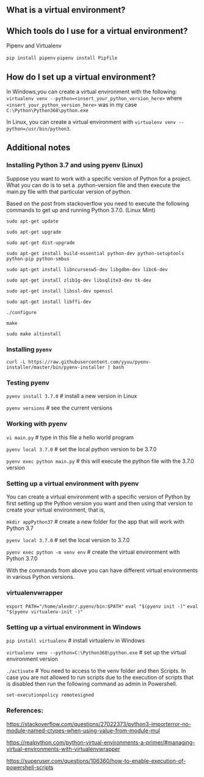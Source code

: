 ## What is a virtual environment? 


## Which tools do I use for a virtual environment?

Pipenv and Virtualenv

`pip install pipenv`
`pipenv install Pipfile`

## How do I set up a virtual environment?

In Windows,you can create a virtual environment with the following: `virtualenv venv --python=<insert_your_python_version_here>` where `<insert_your_python_version_here>` was in my case `C:\Python\Python368\python.exe`

In Linux, you can create a virtual environment with `virtualenv venv --python=/usr/bin/python3`.

## Additional notes

### Installing Python 3.7 and using pyenv (Linux)

Suppose you want to work with a specific version of Python for a project. What you can do is to set a .python-version file and then
execute the main.py file with that particular version of python.

Based on the post from stackoverflow you need to execute the following commands to get up and running Python 3.7.0. (Linux Mint)

`sudo apt-get update`

`sudo apt-get upgrade`

`sudo apt-get dist-upgrade`

`sudo apt-get install build-essential python-dev python-setuptools python-pip python-smbus`

`sudo apt-get install libncursesw5-dev libgdbm-dev libc6-dev`

`sudo apt-get install zlib1g-dev libsqlite3-dev tk-dev`

`sudo apt-get install libssl-dev openssl`

`sudo apt-get install libffi-dev`

`./configure`

`make`

`sudo make altinstall`

### Installing `pyenv`

`curl -L https://raw.githubusercontent.com/yyuu/pyenv-installer/master/bin/pyenv-installer | bash`

### Testing pyenv

`pyenv install 3.7.0` # install a new version in Linux

`pyenv versions`      # see the current versions

### Working with pyenv

`vi main.py`                # type in this file a hello world program

`pyenv local 3.7.0`         # set the local python version to be 3.7.0

`pyenv exec python main.py` # this will execute the python file with the 3.7.0 version

### Setting up a virtual environment with pyenv

You can create a virtual environment with a specific version of Python by first setting up the Python version you want and then using that
version to create your virtual environment, that is,

`mkdir appPython37` # create a new folder for the app that will work with Python 3.7

`pyenv local 3.7.0` # set the local version to 3.7.0

`pyenv exec python -m venv env` # create the virtual environment with Python 3.7.0

With the commands from above you can have different virtual environments in various Python versions.

### virtualenvwrapper

`export PATH="/home/alexbr/.pyenv/bin:$PATH"`
`eval "$(pyenv init -)"`
`eval "$(pyenv virtualenv-init -)"`

### Setting up a virtual environment in Windows

`pip install virtualenv` # install virtualenv in Windows

`virtualenv venv --python=C:\Python368\python.exe` # set up the virtual environment version 

`./activate` # You need to access to the venv folder and then Scripts. In case you are not allowed to run scripts due to the execution of scripts that is disabled then run the following command as admin in Powershell.

`set-executionpolicy remotesigned`


### References:

https://stackoverflow.com/questions/27022373/python3-importerror-no-module-named-ctypes-when-using-value-from-module-mul 

https://realpython.com/python-virtual-environments-a-primer/#managing-virtual-environments-with-virtualenvwrapper

https://superuser.com/questions/106360/how-to-enable-execution-of-powershell-scripts

